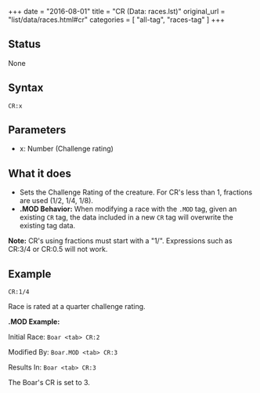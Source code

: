 +++
date = "2016-08-01"
title = "CR (Data: races.lst)"
original_url = "list/data/races.html#cr"
categories = [ "all-tag", "races-tag" ]
+++

## Status

None

## Syntax

`CR:x`

## Parameters

-   x: Number (Challenge rating)



What it does
------------

-   Sets the Challenge Rating of the creature. For CR's less than 1,
    fractions are used (1/2, 1/4, 1/8).
-   **.MOD Behavior:** When modifying a race with the `.MOD` tag, given
    an existing `CR` tag, the data included in a new `CR` tag will
    overwrite the existing tag data.

**Note:** CR's using fractions must start with a "1/". Expressions such
as CR:3/4 or CR:0.5 will not work.

Example
-------

`CR:1/4`

Race is rated at a quarter challenge rating.

**.MOD Example:**

Initial Race: `Boar <tab> CR:2`

Modified By: `Boar.MOD <tab> CR:3`

Results In: `Boar <tab> CR:3`

The Boar's CR is set to 3.

